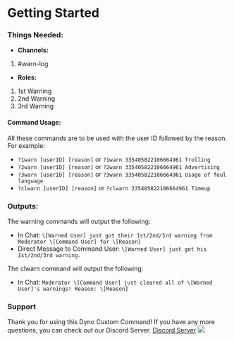 # **Getting Started**


### **Things Needed:**

- **Channels:**
1. #warn-log

- **Roles:**
1. 1st Warning
2. 2nd Warning 
3. 3rd Warning

#### **Command Usage:**
All these commands are to be used with the user ID followed by the reason. For example:
- `?1warn [userID] [reason]` or `?1warn 335405822106664961 Trolling`
- `?2warn [userID] [reason]` or `?2warn 335405822106664961 Advertising`
- `?3warn [userID] [reason]` or `?3warn 335405822106664961 Usage of foul language`
- `?clwarn [userID] [reason]` or `?clwarn 335405822106664961 Timeup`

### **Outputs:**
The warning commands will output the following:
- In Chat: `\[Warned User] just got their 1st/2nd/3rd warning from Moderator \[Command User] for \[Reason]`
- Direct Message to Command User: `\[Warned User] just got his 1st/2nd/3rd warning.`

The clwarn command will output the following:
- In Chat: `Moderator \[Command User] just cleared all of \[Warned User]'s warnings! Reason: \[Reason]`

### **Support**
Thank you for using this Dyno Custom Command! If you have any more questions, you can check out our Discord Server.
[Discord Server](https://discord.gg/D3K3Fqz) [<img src="https://discordapp.com/api/guilds/333058206198661132/widget.png">](https://discord.gg/D3K3Fqz)

